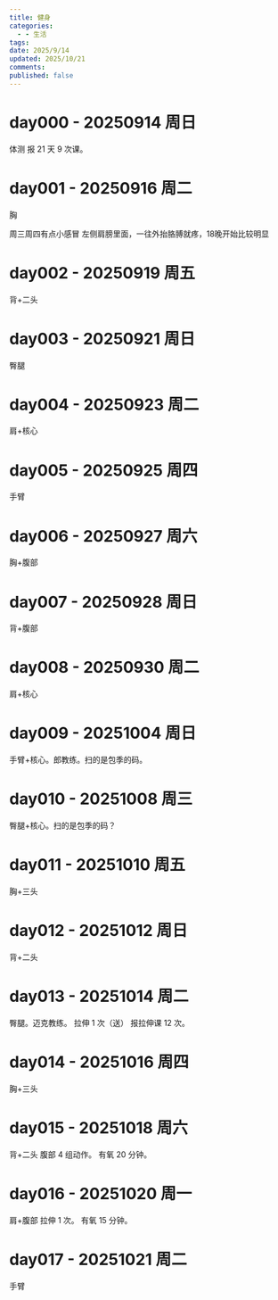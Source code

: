 ```yaml
---
title: 健身
categories:
  - - 生活
tags: 
date: 2025/9/14
updated: 2025/10/21
comments: 
published: false
---
```


# day000 - 20250914 周日
体测
报 21 天 9 次课。
# day001 - 20250916 周二
胸

周三周四有点小感冒
左侧肩膀里面，一往外抬胳膊就疼，18晚开始比较明显
# day002 - 20250919 周五
背+二头
# day003 - 20250921 周日
臀腿
# day004 - 20250923 周二
肩+核心
# day005 - 20250925 周四
手臂
# day006 - 20250927 周六
胸+腹部
# day007 - 20250928 周日
背+腹部
# day008 - 20250930 周二
肩+核心
# day009 - 20251004 周日
手臂+核心。郎教练。扫的是包季的码。
# day010 - 20251008 周三
臀腿+核心。扫的是包季的码？
# day011 - 20251010 周五
胸+三头
# day012 - 20251012 周日
背+二头
# day013 - 20251014 周二
臀腿。迈克教练。
拉伸 1 次（送）
报拉伸课 12 次。
# day014 - 20251016 周四
胸+三头
# day015 - 20251018 周六
背+二头
腹部 4 组动作。
有氧 20 分钟。
# day016 - 20251020 周一
肩+腹部
拉伸 1 次。
有氧 15 分钟。
# day017 - 20251021 周二
手臂